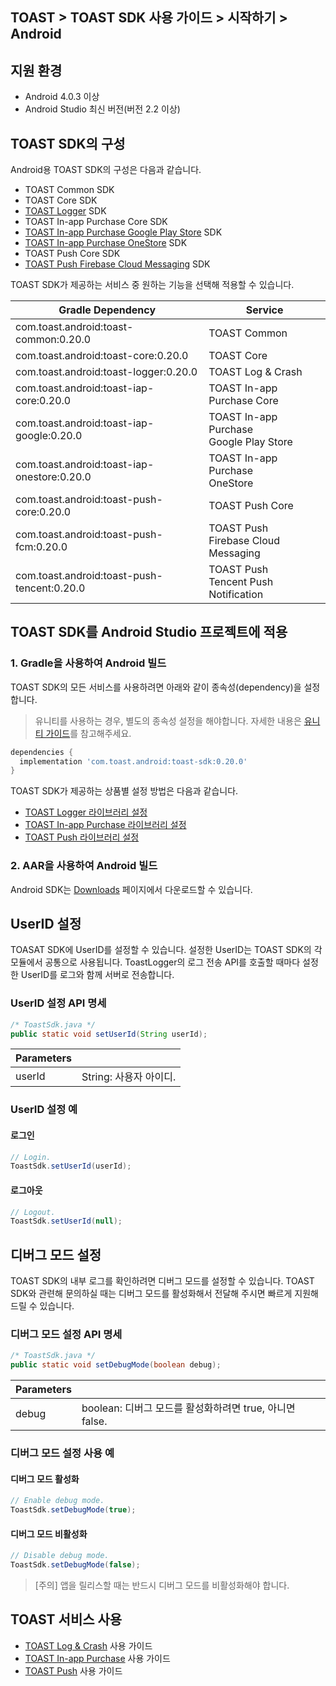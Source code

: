 ## TOAST > TOAST SDK 사용 가이드 > 시작하기 > Android

## 지원 환경

* Android 4.0.3 이상
* Android Studio 최신 버전(버전 2.2 이상)

## TOAST SDK의 구성

Android용 TOAST SDK의 구성은 다음과 같습니다.

* TOAST Common SDK
* TOAST Core SDK
* [TOAST Logger](./log-collector-android) SDK
* TOAST In-app Purchase Core SDK
* [TOAST In-app Purchase Google Play Store](./iap-android) SDK
* [TOAST In-app Purchase OneStore](./iap-android) SDK
* TOAST Push Core SDK
* [TOAST Push Firebase Cloud Messaging](./push-android) SDK

TOAST SDK가 제공하는 서비스 중 원하는 기능을 선택해 적용할 수 있습니다.

| Gradle Dependency                           | Service           |
| ------------------------------------------- | ----------------- |
| com.toast.android:toast-common:0.20.0       | TOAST Common      |
| com.toast.android:toast-core:0.20.0         | TOAST Core        |
| com.toast.android:toast-logger:0.20.0       | TOAST Log & Crash |
| com.toast.android:toast-iap-core:0.20.0     | TOAST In-app Purchase Core |
| com.toast.android:toast-iap-google:0.20.0   | TOAST In-app Purchase <br>Google Play Store |
| com.toast.android:toast-iap-onestore:0.20.0 | TOAST In-app Purchase <br>OneStore |
| com.toast.android:toast-push-core:0.20.0    | TOAST Push Core   |
| com.toast.android:toast-push-fcm:0.20.0    | TOAST Push <br>Firebase Cloud Messaging |
| com.toast.android:toast-push-tencent:0.20.0    | TOAST Push <br>Tencent Push Notification |

## TOAST SDK를 Android Studio 프로젝트에 적용

### 1. Gradle을 사용하여 Android 빌드

TOAST SDK의 모든 서비스를 사용하려면 아래와 같이 종속성(dependency)을 설정합니다.

> 유니티를 사용하는 경우, 별도의 종속성 설정을 해야합니다.
> 자세한 내용은 [유니티 가이드](./getting-started-unity/#android)를 참고해주세요.

```groovy
dependencies {
  implementation 'com.toast.android:toast-sdk:0.20.0'
}
```

TOAST SDK가 제공하는 상품별 설정 방법은 다음과 같습니다.

- [TOAST Logger 라이브러리 설정](./log-collector-android/#_1)
- [TOAST In-app Purchase 라이브러리 설정](./iap-android/#_2)
- [TOAST Push 라이브러리 설정](./push-android/#_2)

### 2. AAR을 사용하여 Android 빌드

Android SDK는 [Downloads](../../../Download/#toast-sdk) 페이지에서 다운로드할 수 있습니다.

## UserID 설정

TOASAT SDK에 UserID를 설정할 수 있습니다.
설정한 UserID는 TOAST SDK의 각 모듈에서 공통으로 사용됩니다.
ToastLogger의 로그 전송 API를 호출할 때마다 설정한 UserID를 로그와 함께 서버로 전송합니다.

### UserID 설정 API 명세

```java
/* ToastSdk.java */
public static void setUserId(String userId);
```

| Parameters | |
| -- | -- |
| userId | String: 사용자 아이디.|

### UserID 설정 예

#### 로그인

```java
// Login.
ToastSdk.setUserId(userId);
```

#### 로그아웃

```java
// Logout.
ToastSdk.setUserId(null);
```

## 디버그 모드 설정

TOAST SDK의 내부 로그를 확인하려면 디버그 모드를 설정할 수 있습니다.
TOAST SDK와 관련해 문의하실 때는 디버그 모드를 활성화해서 전달해 주시면 빠르게 지원해드릴 수 있습니다.

### 디버그 모드 설정 API 명세

```java
/* ToastSdk.java */
public static void setDebugMode(boolean debug);
```

| Parameters | |
| -- | -- |
| debug | boolean: 디버그 모드를 활성화하려면 true, 아니면 false.|

### 디버그 모드 설정 사용 예

#### 디버그 모드 활성화

```java
// Enable debug mode.
ToastSdk.setDebugMode(true);
```

#### 디버그 모드 비활성화

```java
// Disable debug mode.
ToastSdk.setDebugMode(false);
```

> [주의] 앱을 릴리스할 때는 반드시 디버그 모드를 비활성화해야 합니다.

## TOAST 서비스 사용

* [TOAST Log & Crash](./log-collector-android) 사용 가이드
* [TOAST In-app Purchase](./iap-android) 사용 가이드
* [TOAST Push](./push-android) 사용 가이드
